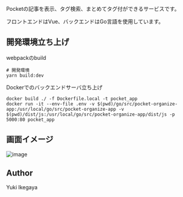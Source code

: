 Pocketの記事を表示、タグ検索、まとめてタグ付ができるサービスです。

フロントエンドはVue、バックエンドはGo言語を使用しています。

## 開発環境立ち上げ
webpackのbuild

```
# 開発環境
yarn build:dev
```

Dockerでのバックエンドサーバ立ち上げ

```
docker build ./ -f Dockerfile.local -t pocket_app
docker run -it --env-file .env -v $(pwd)/go/src/pocket-organize-app:/usr/local/go/src/pocket-organize-app -v $(pwd)/dist/js:/usr/local/go/src/pocket-organize-app/dist/js -p 5000:80 pocket_app
```

## 画面イメージ
![image](https://user-images.githubusercontent.com/30525452/119951507-fe94c000-bfd6-11eb-8441-417e7a4d0101.png)

## Author
Yuki Ikegaya
